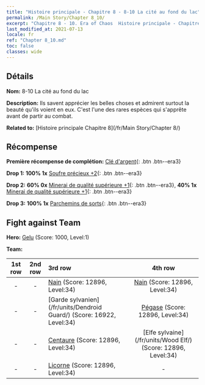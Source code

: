 ```yaml
---
title: "Histoire principale - Chapitre 8 - 8-10 La cité au fond du lac"
permalink: /Main Story/Chapter 8_10/
excerpt: "Chapitre 8 - 10. Era of Chaos  Histoire principale - Chapitre 8_10. 8-10 La cité au fond du lac"
last_modified_at: 2021-07-13
locale: fr
ref: "Chapter 8_10.md"
toc: false
classes: wide
---
```


## Détails

 **Nom:** 8-10 La cité au fond du lac

 **Description:** Ils savent apprécier les belles choses et admirent surtout la beauté qu'ils voient en eux. C'est l'une des rares espèces qui s'apprête avant de partir au combat.

 **Related to:** [Histoire principale Chapitre 8](/fr/Main Story/Chapter 8/)

## Récompense

 **Première récompense de complétion:** [Clé d'argent](/ItemsFR/con_693/){: .btn .btn--era3}

 **Drop 1:** **100% 1x** [Soufre précieux +2](/ItemsFR/mat_29/){: .btn .btn--era3}

 **Drop 2:** **60% 0x** [Minerai de qualité supérieure +1](/ItemsFR/mat_19/){: .btn .btn--era3}, **40% 1x** [Minerai de qualité supérieure +1](/ItemsFR/mat_19/){: .btn .btn--era3}

 **Drop 3:** **100% 1x** [Parchemins de sorts](/ItemsFR/con_694/){: .btn .btn--era3}


## Fight against Team
 **Hero:** [Gelu](/fr/heroes/Gelu/) (Score: 1000, Level:1)

 **Team:**


  | 1st row | 2nd row | 3rd row | 4th row |
  |:----:|:----:|:----|:----:|
  | - | - | [Nain](/fr/units/Dwarf/) (Score: 12896, Level:34)  | [Nain](/fr/units/Dwarf/) (Score: 12896, Level:34)  |
  | - | - | [Garde sylvanien](/fr/units/Dendroid Guard/) (Score: 16922, Level:34)  | [Pégase](/fr/units/Pegasus/) (Score: 12896, Level:34)  |
  | - | - | [Centaure](/fr/units/Centaur/) (Score: 12896, Level:34)  | [Elfe sylvaine](/fr/units/Wood Elf/) (Score: 12896, Level:34)  |
  | - | - | [Licorne](/fr/units/Unicorn/) (Score: 12896, Level:34)  | - |



